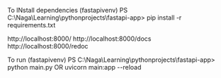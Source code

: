 To INstall dependencies
(fastapivenv) PS C:\Naga\Learning\pythonprojects\fastapi-app> pip install -r requirements.txt

http://localhost:8000/
http://localhost:8000/docs
http://localhost:8000/redoc

To run
(fastapivenv) PS C:\Naga\Learning\pythonprojects\fastapi-app> python main.py
OR
uvicorn main:app --reload